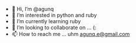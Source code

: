 - 👋 Hi, I’m @agunq
- 👀 I’m interested in python and ruby
- 🌱 I’m currently learning ruby
- 💞️ I’m looking to collaborate on ... (:
- 📫 How to reach me ... uhm agunq.e@gmail.com

<!---
agunq/agunq is a ✨ special ✨ repository because its `README.md` (this file) appears on your GitHub profile.
You can click the Preview link to take a look at your changes.
--->
